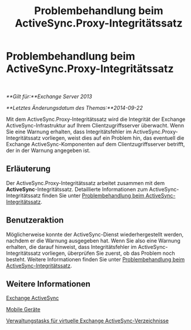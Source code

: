 ﻿---
title: Problembehandlung beim ActiveSync.Proxy-Integritätssatz
TOCTitle: Problembehandlung beim ActiveSync.Proxy-Integritätssatz
ms:assetid: f10acbb8-4d2e-43fb-b3a5-6dbb7a529e04
ms:mtpsurl: https://technet.microsoft.com/de-de/library/ms.exch.scom.activesync.proxy(v=EXCHG.150)
ms:contentKeyID: 53181876
ms.date: 10/08/2015
mtps_version: v=EXCHG.150
ms.translationtype: HT
---

# Problembehandlung beim ActiveSync.Proxy-Integritätssatz

 

_**Gilt für:**Exchange Server 2013_

_**Letztes Änderungsdatum des Themas:**2014-09-22_

Mit dem ActiveSync.Proxy-Integritätssatz wird die Integrität der Exchange ActiveSync-Infrastruktur auf Ihrem Clientzugriffsserver überwacht. Wenn Sie eine Warnung erhalten, dass Integritätsfehler im ActiveSync.Proxy-Integritätssatz vorliegen, weist dies auf ein Problem hin, das eventuell die Exchange ActiveSync-Komponenten auf dem Clientzugriffsserver betrifft, der in der Warnung angegeben ist.

## Erläuterung

Der ActiveSync.Proxy-Integritätssatz arbeitet zusammen mit dem **ActiveSync**-Integritätssatz. Detaillierte Informationen zum ActiveSync-Integritätssatz finden Sie unter [Problembehandlung beim ActiveSync-Integritätssatz](troubleshooting-activesync-health-set.md).

## Benutzeraktion

Möglicherweise konnte der ActiveSync-Dienst wiederhergestellt werden, nachdem er die Warnung ausgegeben hat. Wenn Sie also eine Warnung erhalten, die darauf hinweist, dass Integritätsfehler im ActiveSync-Integritätssatz vorliegen, überprüfen Sie zuerst, ob das Problem noch besteht. Weitere Informationen finden Sie unter [Problembehandlung beim ActiveSync-Integritätssatz](troubleshooting-activesync-health-set.md).

## Weitere Informationen

[Exchange ActiveSync](https://technet.microsoft.com/de-de/library/aa998357\(v=exchg.150\))

[Mobile Geräte](https://technet.microsoft.com/de-de/library/bb232129\(v=exchg.150\))

[Verwaltungstasks für virtuelle Exchange ActiveSync-Verzeichnisse](https://technet.microsoft.com/de-de/library/bb125170\(v=exchg.150\))

